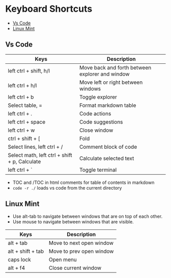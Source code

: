 # Keyboard Shortcuts

<!-- TOC -->

- [Vs Code](#vs-code)
- [Linux Mint](#linux-mint)

<!-- /TOC -->

## Vs Code

| Keys                                          | Description                                     |
|-----------------------------------------------|-------------------------------------------------|
| left ctrl + shift, h/l                        | Move back and forth between explorer and window |
| left ctrl + h/l                               | Move left or right between windows              |
| left ctrl + b                                 | Toggle explorer                                 |
| Select table, =                               | Format markdown table                           |
| left ctrl + .                                 | Code actions                                    |
| left ctrl + space                             | Code suggestions                                |
| left ctrl + w                                 | Close window                                    |
| ctrl + shift + [                              | Fold                                            |
| Select lines, left ctrl + /                   | Comment block of code                           |
| Select math, left ctrl + shift + p, Calculate | Calculate selected text                         |
| left ctrl + `                                 | Toggle terminal                                 |

- TOC and /TOC in html comments for table of contents in markdown
- `code -r ./` loads vs code from the current directory

## Linux Mint
- Use alt-tab to navigate between windows that are on top of each other.
- Use mouse to navigate between windows that are visible.

| Keys              | Description              |
|-------------------|--------------------------|
| alt + tab         | Move to next open window |
| alt + shift + tab | Move to prev open window |
| caps lock         | Open menu                |
| alt + f4          | Close current window     |
